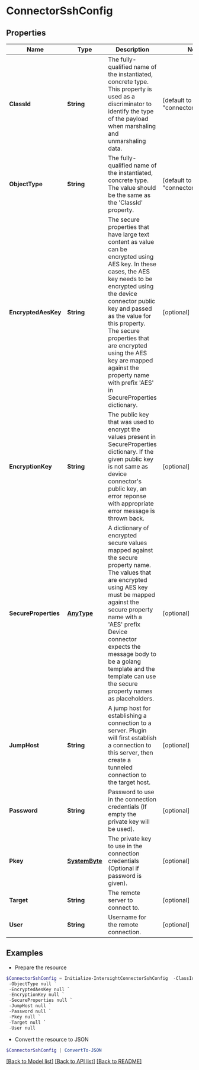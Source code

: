 # ConnectorSshConfig
## Properties

Name | Type | Description | Notes
------------ | ------------- | ------------- | -------------
**ClassId** | **String** | The fully-qualified name of the instantiated, concrete type. This property is used as a discriminator to identify the type of the payload when marshaling and unmarshaling data. | [default to "connector.SshConfig"]
**ObjectType** | **String** | The fully-qualified name of the instantiated, concrete type. The value should be the same as the &#39;ClassId&#39; property. | [default to "connector.SshConfig"]
**EncryptedAesKey** | **String** | The secure properties that have large text content as value can be encrypted using AES key. In these cases, the AES key needs to be encrypted using the device connector public key and passed as the value for this property. The secure properties that are encrypted using the AES key are mapped against the property name with prefix &#39;AES&#39; in SecureProperties dictionary. | [optional] 
**EncryptionKey** | **String** | The public key that was used to encrypt the values present in SecureProperties dictionary. If the given public key is not same as device connector&#39;s public key, an error reponse with appropriate error message is thrown back. | [optional] 
**SecureProperties** | [**AnyType**](.md) | A dictionary of encrypted secure values mapped against the secure property name. The values that are encrypted using AES key must be mapped against the secure property name with a &#39;AES&#39; prefix Device connector expects the message body to be a golang template and the template can use the secure property names as placeholders. | [optional] 
**JumpHost** | **String** | A jump host for establishing a connection to a server. Plugin will first establish a connection to this server, then create a tunneled connection to the target host. | [optional] 
**Password** | **String** | Password to use in the connection credentials (If empty the private key will be used). | [optional] 
**Pkey** | [**SystemByte**](SystemByte.md) | The private key to use in the connection credentials (Optional if password is given). | [optional] 
**Target** | **String** | The remote server to connect to. | [optional] 
**User** | **String** | Username for the remote connection. | [optional] 

## Examples

- Prepare the resource
```powershell
$ConnectorSshConfig = Initialize-IntersightConnectorSshConfig  -ClassId null `
 -ObjectType null `
 -EncryptedAesKey null `
 -EncryptionKey null `
 -SecureProperties null `
 -JumpHost null `
 -Password null `
 -Pkey null `
 -Target null `
 -User null
```

- Convert the resource to JSON
```powershell
$ConnectorSshConfig | ConvertTo-JSON
```

[[Back to Model list]](../README.md#documentation-for-models) [[Back to API list]](../README.md#documentation-for-api-endpoints) [[Back to README]](../README.md)

